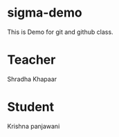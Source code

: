 # sigma-demo
This is Demo for git and github class.

# Teacher
Shradha Khapaar

# Student
Krishna panjawani

